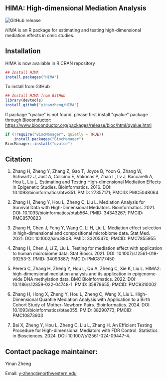 ## HIMA: High-dimensional Mediation Analysis

![GitHub release](https://img.shields.io/badge/release-v2.2.2-blue.svg)

*HIMA* is an R package for estimating and testing high-dimensional mediation effects in omic studies.

## Installation 

HIMA is now available in R CRAN repository
```r
## Install HIMA
install.packages("HIMA")
```

To install from GitHub
```r
## Install HIMA from GitHub
library(devtools)
install_github("yinanzheng/HIMA")
```

If package "qvalue" is not found, please first install "qvalue" package through Bioconductor: https://www.bioconductor.org/packages/release/bioc/html/qvalue.html
```r
if (!require("BiocManager", quietly = TRUE))
    install.packages("BiocManager")
BiocManager::install("qvalue")
```

## Citation:

1. Zhang H, Zheng Y, Zhang Z, Gao T, Joyce B, Yoon G, Zhang W, Schwartz J, Just A, Colicino E, Vokonas P, Zhao L, 
Lv J, Baccarelli A, Hou L, Liu L. Estimating and Testing High-dimensional Mediation Effects in Epigenetic Studies. 
Bioinformatics. 2016. DOI: 10.1093/bioinformatics/btw351. PMID: 27357171; PMCID: PMC5048064

2. Zhang H, Zheng Y, Hou L, Zheng C, Liu L. Mediation Analysis for Survival Data with High-Dimensional Mediators. 
Bioinformatics. 2021. DOI: 10.1093/bioinformatics/btab564. PMID: 34343267; PMCID: PMC8570823

3. Zhang H, Chen J, Feng Y, Wang C, Li H, Liu L. Mediation effect selection in high-dimensional and compositional microbiome data. 
Stat Med. 2021. DOI: 10.1002/sim.8808. PMID: 33205470; PMCID: PMC7855955

4. Zhang H, Chen J, Li Z, Liu L. Testing for mediation effect with application to human microbiome data. 
Stat Biosci. 2021. DOI: 10.1007/s12561-019-09253-3. PMID: 34093887; PMCID: PMC8177450

5. Perera C, Zhang H, Zheng Y, Hou L, Qu A, Zheng C, Xie K, Liu L. HIMA2: high-dimensional mediation analysis and its application in epigenome-wide DNA methylation data. 
BMC Bioinformatics. 2022. DOI: 10.1186/s12859-022-04748-1. PMID: 35879655; PMCID: PMC9310002

6. Zhang H, Hong X, Zheng Y, Hou L, Zheng C, Wang X, Liu L. High-Dimensional Quantile Mediation Analysis with Application to a Birth 
Cohort Study of Mother–Newborn Pairs. Bioinformatics. 2024. DOI: 10.1093/bioinformatics/btae055. PMID: 38290773; PMCID: PMC10873903

7. Bai X, Zheng Y, Hou L, Zheng C, Liu L, Zhang H. An Efficient Testing Procedure for High-dimensional Mediators with FDR Control. 
Statistics in Biosciences. 2024. DOI: 10.1007/s12561-024-09447-4.

## Contact package maintainer:

Yinan Zheng 

Email: y-zheng@northwestern.edu
